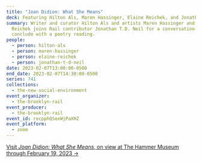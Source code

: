 ```yaml
---
title: "Joan Didion: What She Means"
deck: Featuring Hilton Als, Maren Hassinger, Elaine Reichek, and Jonathan T.D. Neil
summary: Writer and curator Hilton Als and artists Maren Hassinger and Elaine
  Reichek joins Rail contributor Jonathan T.D. Neil for a conversation. We
  conclude with a poetry reading.
people:
  - person: hilton-als
  - person: maren-hassinger
  - person: elaine-reichek
  - person: jonathan-t-d-neil
date: 2023-02-07T13:00:00-0500
end_date: 2023-02-07T14:30:00-0500
series: 741
collections:
  - the-new-social-environment
event_organizer:
  - the-brooklyn-rail
event_producer:
  - the-brooklyn-rail
event_id: recpphQSexWjPaXHZ
event_platform:
  - zoom
---
```

[V﻿isit *Joan Didion: What She Means*, on view at The Hammer Museum through February 19, 2023 →](https://hammer.ucla.edu/exhibitions/2022/joan-didion-what-she-means)